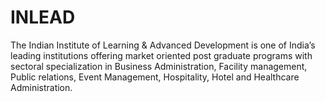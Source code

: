 INLEAD
======

The Indian Institute of Learning &amp; Advanced Development is one of India’s leading institutions offering market oriented post graduate programs with sectoral specialization in Business Administration, Facility management, Public relations, Event Management, Hospitality, Hotel and Healthcare Administration.